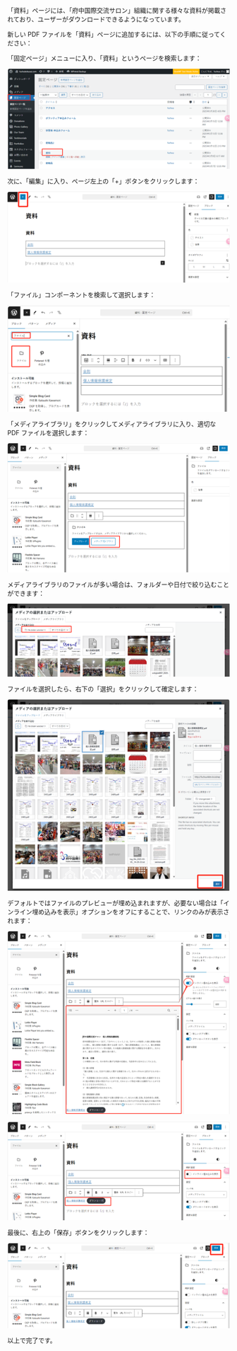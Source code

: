 「資料」ページには、「府中国際交流サロン」組織に関する様々な資料が掲載されており、ユーザーがダウンロードできるようになっています。

新しい PDF ファイルを「資料」ページに追加するには、以下の手順に従ってください：

「固定ページ」メニューに入り、「資料」というページを検索します：

![infoPage1](../../images/image-52.png)

次に、「編集」に入り、ページ左上の「+」ボタンをクリックします：

![plusButton1](../../images/image-53.png)

「ファイル」コンポーネントを検索して選択します：

![fileWidget1](../../images/image-54.png)

「メディアライブラリ」をクリックしてメディアライブラリに入り、適切な PDF ファイルを選択します：

![mediaLibraryBtn1](../../images/image-55.png)

メディアライブラリのファイルが多い場合は、フォルダーや日付で絞り込むことができます：

![folderOrDateFilterBtn1](../../images/image-56.png)

ファイルを選択したら、右下の「選択」をクリックして確定します：

![fileConfirmBtn1](../../images/image-57.png)

デフォルトではファイルのプレビューが埋め込まれますが、必要ない場合は「インライン埋め込みを表示」オプションをオフにすることで、リンクのみが表示されます：

![pdfPreview1](../../images/image-58.png)

![fileLinkShow1](../../images/image-59.png)

最後に、右上の「保存」ボタンをクリックします：

![saveBtn1](../../images/image-60.png)

以上で完了です。
